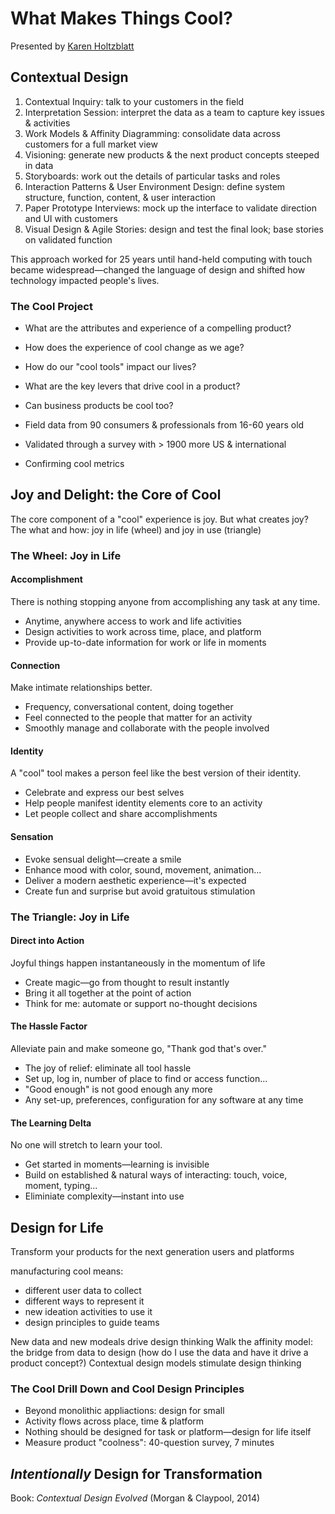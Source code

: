 # What Makes Things Cool?  
Presented by [Karen Holtzblatt](http://www.incontextdesign.com)

## Contextual Design
1. Contextual Inquiry: talk to your customers in the field
2. Interpretation Session: interpret the data as a team to capture key issues & activities
3. Work Models & Affinity Diagramming: consolidate data across customers for a full market view
4. Visioning: generate new products & the next product concepts steeped in data
5. Storyboards: work out the details of particular tasks and roles
6. Interaction Patterns & User Environment Design: define system structure, function, content, & user interaction
7. Paper Prototype Interviews: mock up the interface to validate direction and UI with customers
8. Visual Design & Agile Stories: design and test the final look; base stories on validated function

This approach worked for 25 years until hand-held computing with touch became widespread—changed the language of design and shifted how technology impacted people's lives.

### The Cool Project
- What are the attributes and experience of a compelling product?
- How does the experience of cool change as we age?
- How do our "cool tools" impact our lives?
- What are the key levers that drive cool in a product?
- Can business products be cool too?

- Field data from 90 consumers & professionals from 16-60 years old
- Validated through a survey with > 1900 more US & international 
- Confirming cool metrics

## Joy and Delight: the Core of Cool
The core component of a "cool" experience is joy. But what creates joy? The what and how: joy in life (wheel) and joy in use (triangle)

### The Wheel: Joy in Life

#### Accomplishment
There is nothing stopping anyone from accomplishing any task at any time.

- Anytime, anywhere access to work and life activities
- Design activities to work across time, place, and platform
- Provide up-to-date information for work or life in moments

#### Connection
Make intimate relationships better.

- Frequency, conversational content, doing together
- Feel connected to the people that matter for an activity
- Smoothly manage and collaborate with the people involved

#### Identity
A "cool" tool makes a person feel like the best version of their identity.

- Celebrate and express our best selves
- Help people manifest identity elements core to an activity
- Let people collect and share accomplishments

#### Sensation
- Evoke sensual delight—create a smile
- Enhance mood with color, sound, movement, animation...
- Deliver a modern aesthetic experience—it's expected
- Create fun and surprise but avoid gratuitous stimulation

### The Triangle: Joy in Life

#### Direct into Action
Joyful things happen instantaneously in the momentum of life

- Create magic—go from thought to result instantly
- Bring it all together at the point of action
- Think for me: automate or support no-thought decisions

#### The Hassle Factor
Alleviate pain and make someone go, "Thank god that's over."

- The joy of relief: eliminate all tool hassle
- Set up, log in, number of place to find or access function...
- "Good enough" is not good enough any more
- Any set-up, preferences, configuration for any software at any time

#### The Learning Delta
No one will stretch to learn your tool.

- Get started in moments—learning is invisible
- Build on established & natural ways of interacting: touch, voice, moment, typing...
- Eliminiate complexity—instant into use

## Design for Life
Transform your products for the next generation users and platforms

manufacturing cool means:
- different user data to collect
- different ways to represent it
- new ideation activities to use it
- design principles to guide teams

New data and new modeals drive design thinking
Walk the affinity model: the bridge from data to design (how do I use the data and have it drive a product concept?)
Contextual design models stimulate design thinking

### The Cool Drill Down and Cool Design Principles
- Beyond monolithic appliactions: design for small
- Activity flows across place, time & platform
- Nothing should be designed for task or platform—design for life itself
- Measure product "coolness": 40-question survey, 7 minutes

## *Intentionally* Design for Transformation

Book: *Contextual Design Evolved* (Morgan & Claypool, 2014)
